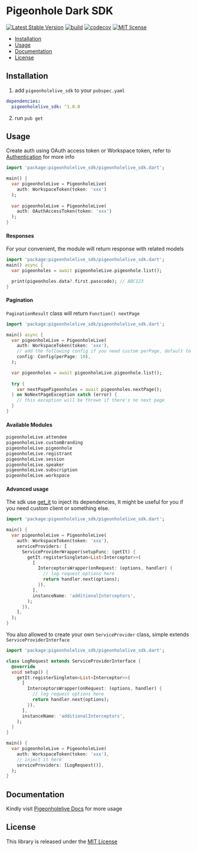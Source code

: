 Pigeonhole Dark SDK
============================
[![Latest Stable Version](https://img.shields.io/pub/v/pigeonholelive_sdk.svg)](https://pub.dev/packages/pigeonholelive_sdk)
[![build](https://github.com/lkloon123/pigeonholelive-dart-sdk/actions/workflows/test.yml/badge.svg)](https://github.com/lkloon123/pigeonholelive-dart-sdk/actions)
[![codecov](https://img.shields.io/codecov/c/github/lkloon123/pigeonholelive-dart-sdk.svg)](https://codecov.io/gh/lkloon123/pigeonholelive-dart-sdk)
[![MIT license](https://img.shields.io/badge/license-MIT-brightgreen.svg)](https://opensource.org/licenses/MIT)

 * [Installation](#installation)
 * [Usage](#usage)
 * [Documentation](#documentation)
 * [License](#license)
 
## Installation

1. add `pigeonholelive_sdk` to your `pubspec.yaml`

```yaml
dependencies:
  pigeonholelive_sdk: ^1.0.0
```

2. run `pub get`

## Usage

Create auth using OAuth access token or Workspace token, refer to [Authentication](https://docs.pigeonholelive.com/#section/AUTHENTICATION) for more info

```dart
import 'package:pigeonholelive_sdk/pigeonholelive_sdk.dart';

main() {
  var pigeonholeLive = PigeonholeLive(
    auth: WorkspaceToken(token: 'xxx')
  );
  
  var pigeonholeLive = PigeonholeLive(
    auth: OAuthAccessToken(token: 'xxx')
  );
}
```

#### Responses

For your convenient, the module will return response with related models

```dart
import 'package:pigeonholelive_sdk/pigeonholelive_sdk.dart';
main() async {
  var pigeonholes = await pigeonholeLive.pigeonhole.list();

  print(pigeonholes.data?.first.passcode); // ABC123
}
```

#### Pagination

`PaginationResult` class will return `Function() nextPage`

```dart
import 'package:pigeonholelive_sdk/pigeonholelive_sdk.dart';

main() async {
  var pigeonholeLive = PigeonholeLive(
    auth: WorkspaceToken(token: 'xxx'),
    // add the following config if you need custom perPage, default to 30
    config: Config(perPage: 10),
  );

  var pigeonholes = await pigeonholeLive.pigeonhole.list();
  
  try {
    var nextPagePigeonholes = await pigeonholes.nextPage();
  } on NoNextPageException catch (error) {
    // this exception will be thrown if there's no next page
  }
}
```

#### Available Modules

```dart
pigeonholeLive.attendee
pigeonholeLive.customBranding
pigeonholeLive.pigeonhole
pigeonholeLive.registrant
pigeonholeLive.session
pigeonholeLive.speaker
pigeonholeLive.subscription
pigeonholeLive.workspace
```

#### Advanced usage

The sdk use [get_it](https://pub.dev/packages/get_it) to inject its dependencies,
It might be useful for you if you need custom client or something else.

```dart
import 'package:pigeonholelive_sdk/pigeonholelive_sdk.dart';

main() {
  var pigeonholeLive = PigeonholeLive(
    auth: WorkspaceToken(token: 'xxx'),
    serviceProviders: [
      ServiceProviderWrapper(setupFunc: (getIt) {
        getIt.registerSingleton<List<Interceptor>>(
          [
            InterceptorsWrapper(onRequest: (options, handler) {
              // log request options here
              return handler.next(options);
            }),
          ],
          instanceName: 'additionalInterceptors',
        );
      }),
    ],
  );
}
```

You also allowed to create your own `ServiceProvider` class, simple extends `ServiceProviderInterface`

```dart
import 'package:pigeonholelive_sdk/pigeonholelive_sdk.dart';

class LogRequest extends ServiceProviderInterface {
  @override
  void setup() {
    getIt.registerSingleton<List<Interceptor>>(
      [
        InterceptorsWrapper(onRequest: (options, handler) {
          // log request options here
          return handler.next(options);
        }),
      ],
      instanceName: 'additionalInterceptors',
    );
  }
}

main() {
  var pigeonholeLive = PigeonholeLive(
    auth: WorkspaceToken(token: 'xxx'),
    // inject it here
    serviceProviders: [LogRequest()],
  );
}
```

## Documentation

Kindly visit [Pigeonholelive Docs](https://docs.pigeonholelive.com) for more usage

## License

This library is released under the [MIT License](LICENSE)
